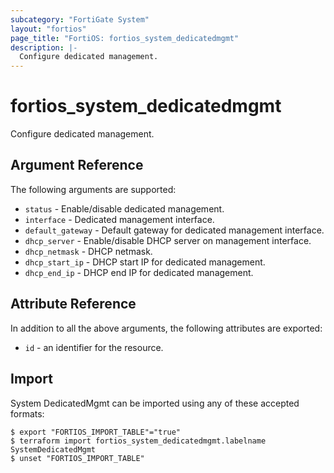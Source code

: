 ```yaml
---
subcategory: "FortiGate System"
layout: "fortios"
page_title: "FortiOS: fortios_system_dedicatedmgmt"
description: |-
  Configure dedicated management.
---
```


# fortios_system_dedicatedmgmt
Configure dedicated management.

## Argument Reference

The following arguments are supported:

* `status` - Enable/disable dedicated management.
* `interface` - Dedicated management interface.
* `default_gateway` - Default gateway for dedicated management interface.
* `dhcp_server` - Enable/disable DHCP server on management interface.
* `dhcp_netmask` - DHCP netmask.
* `dhcp_start_ip` - DHCP start IP for dedicated management.
* `dhcp_end_ip` - DHCP end IP for dedicated management.


## Attribute Reference

In addition to all the above arguments, the following attributes are exported:
* `id` - an identifier for the resource.

## Import

System DedicatedMgmt can be imported using any of these accepted formats:
```
$ export "FORTIOS_IMPORT_TABLE"="true"
$ terraform import fortios_system_dedicatedmgmt.labelname SystemDedicatedMgmt
$ unset "FORTIOS_IMPORT_TABLE"
```
